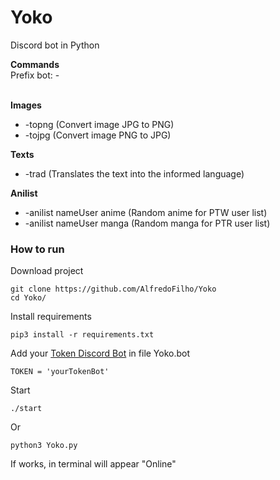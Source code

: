 # Yoko
Discord bot in Python

**Commands**<br />
Prefix bot: -
<br /><br />

**Images** <br />
  - -topng (Convert image JPG to PNG)<br />
  - -tojpg (Convert image PNG to JPG)
  
**Texts**
  - -trad (Translates the text into the informed language)
  
 **Anilist**
  - -anilist nameUser anime (Random anime for PTW user list)
  - -anilist nameUser manga (Random manga for PTR user list)


### How to run
Download project
```terminal
git clone https://github.com/AlfredoFilho/Yoko
cd Yoko/
```
Install requirements
```terminal
pip3 install -r requirements.txt
```
Add your [Token Discord Bot](https://discord.com/developers/applications/) in file Yoko.bot
```terminal
TOKEN = 'yourTokenBot'
```

Start
```terminal
./start
```
Or
```terminal
python3 Yoko.py
```

If works, in terminal will appear "Online"
